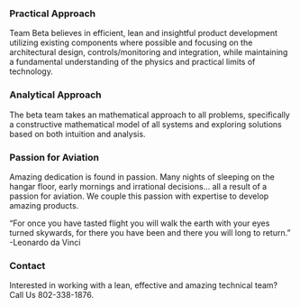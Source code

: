 ### Practical Approach
Team Beta believes in efficient, lean and insightful product development utilizing existing components where possible and focusing on the architectural design, controls/monitoring and integration, while maintaining a fundamental understanding of the physics and practical limits of technology.

### Analytical Approach
The beta team takes an mathematical approach to all problems, specifically a constructive mathematical model of all systems and exploring solutions based on both intuition and analysis.

### Passion for Aviation
Amazing dedication is found in passion. Many nights of sleeping on the hangar floor, early mornings and irrational decisions… all a result of a passion for aviation. We couple this passion with expertise to develop amazing products. 

“For once you have tasted flight you will walk the earth with your eyes turned skywards, for there you have been and there you will long to return.” -Leonardo da Vinci

### Contact
Interested in working with a lean, effective and amazing technical team?  Call Us 802-338-1876.
